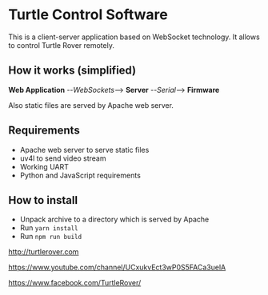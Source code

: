 # Turtle Control Software

This is a client-server application based on WebSocket technology. It allows to control Turtle Rover remotely.

## How it works (simplified)

**Web Application** --_WebSockets_--> **Server** --_Serial_--> **Firmware**

Also static files are served by Apache web server.

## Requirements
 * Apache web server to serve static files
 * uv4l to send video stream
 * Working UART
 * Python and JavaScript requirements

## How to install
 * Unpack archive to a directory which is served by Apache
 * Run `yarn install`
 * Run `npm run build`
 
http://turtlerover.com

https://www.youtube.com/channel/UCxukvEct3wP0S5FACa3uelA

https://www.facebook.com/TurtleRover/
